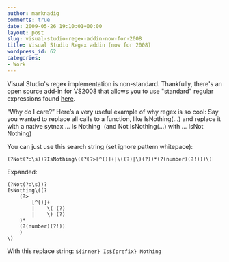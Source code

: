 ```yaml
---
author: marknadig
comments: true
date: 2009-05-26 19:10:01+00:00
layout: post
slug: visual-studio-regex-addin-now-for-2008
title: Visual Studio Regex addin (now for 2008)
wordpress_id: 62
categories:
- Work
---
```


Visual Studio's regex implementation is non-standard. Thankfully, there's an open source add-in for VS2008 that allows you to use "standard" regular expressions found [here](http://www.codeproject.com/KB/macros/VS2008RegexAddIn.aspx).

“Why do I care?” Here’s a very useful example of why regex is so cool: Say you wanted to replace all calls to a function, like IsNothing(…) and replace it with a native sytnax … Is Nothing  (and Not IsNothing(…) with … IsNot Nothing)

You can just use this search string (set ignore pattern whitepace):

`(?Not(?:\s))?IsNothing\((?(?>[^()]+|\((?)|\)(?))*(?(number)(?!)))\)`

Expanded:
```
(?Not(?:\s))?  
IsNothing\((?  
    (?>  
        [^()]+   
        |    \( (?)  
        |    \) (?)  
    )*  
    (?(number)(?!))  
    )  
\)
```

With this replace string:
`${inner} Is${prefix} Nothing`


